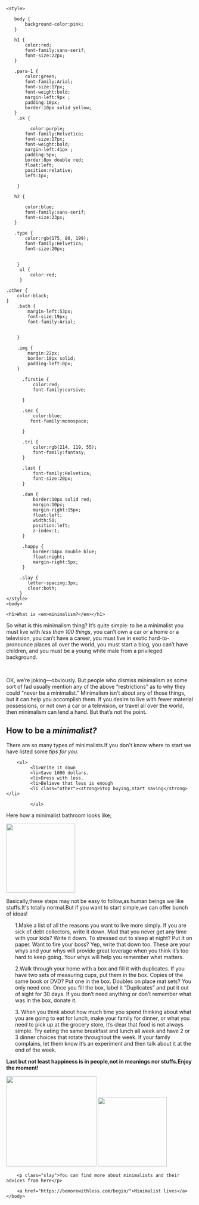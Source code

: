 <!DOCTYPE html>
<html>
    <head>
        <meta charset="utf-8">
        <title>Minimalism</title>
    </head>
    
    <style>
    
       body {
           background-color:pink;
       }
       
       h1 {
           color:red;
           font-family:sans-serif;
           font-size:22px;
       }
       
       .para-1 {
           color:green;
           font-family:Arial;
           font-size:17px;
           font-weight:bold;
           margin-left:9px ;
           padding:10px;
           border:10px solid yellow;
       }
        .ok {
            
             color:purple;
           font-family:Helvetica;
           font-size:17px;
           font-weight:bold;
           margin-left:41px ;
           padding:5px;
           border:8px double red;
           float:left;
           position:relative;
           left:1px;
          
        }
        
       h2 {
           
           color:blue;
           font-family:sans-serif;
           font-size:23px;
       }
       
       .type {
           color:rgb(175, 80, 199);
           font-family:Helvetica;
           font-size:20px;
           
           
        }
         ul {
             color:red;
         }
    
    .other {
        color:black;
    }
        .bath {
            margin-left:53px;
            font-size:19px;
            font-family:Arial;
            
            
        }
        
        .img {
            margin:22px;
            border:10px solid;
            padding-left:0px;
        }
        
          .firstie {
              color:red;
              font-family:cursive;
          
          }
          
          .sec {
              color:blue;
             font-family:monospace;
             
          }
          
          .tri {
              color:rgb(214, 119, 55);
              font-family:fantasy;
          }
          
          .last {
              font-family:Helvetica;
              font-size:20px;
          }
          
          .dam {
              border:10px solid red;
              margin:10px;
              margin-right:15px;
              float:left;
              width:50;
              position:left;
              z-index:1;
          }
          
          .happy {
              border:14px double blue;
              float:right;
              margin-right:5px;
          }
         
         .slay {
            letter-spacing:3px;
            clear:both;
         }
    </style>
    <body>
    
    <h1>What is <em>minimalism?</em></h1>
    
 <p class="para-1">So what is this minimalism thing? It’s quite simple: to be a minimalist you must live with <em> less than 100 things</em>, you can’t own a car or a home or a television, you can’t have a career, you must live in exotic hard-to-pronounce places all over the world, you must start a blog, you can’t have children, and you must be a young white male from a privileged background.<br>

<br><p class="ok">OK, we’re joking—obviously. But people who dismiss minimalism as some sort of fad usually mention any of the above “restrictions” as to why they could “never be a minimalist.” Minimalism isn’t about any of those things, but it can help you accomplish them. If you desire to live with fewer material possessions, or not own a car or a television, or travel all over the world, then minimalism can lend a hand. But that’s not the point.</p>


<h2>How to be a <em>minimalist?</em></h2>
   <p class="type">There are so many types of minimalists.If you don't know where to start we have listed some <em>tips for you</em>.</p>
        
        <ul> 
             <li>Write it down
             <li>Save 1000 dollars.
             <li>Dress with less.
             <li>Believe that less is enough
             <li class="other"><strong>Stop buying,start saving</strong></li>
             
             </ul>
<p class="bath">Here how a minimalist bathroom looks like;

<img class="img" src="https://upload.wikimedia.org/wikipedia/commons/1/1a/Minimalist-bathroom-ideas-glass-drawer.jpg" width="185"> </p>

<p>Basically,these steps may not be easy to follow,as human beings we like stuffs.It's totally normal.But if you want to start simple,we can offer bunch of ideas!</p> 

<ol class="firstie">1.Make a list of all the reasons you want to live more simply. If you are sick of debt collectors, write it down. Mad that you never get any time with your kids? Write it down. To stressed out to sleep at night? Put it on paper. Want to fire your boss? Yep, write that down too. These are your whys and your whys will provide great leverage when you think it’s too hard to keep going. Your whys will help you remember what matters.
     
 </ol>   
 
 <ol class="sec">2.Walk through your home with a box and fill it with duplicates. If you have two sets of measuring cups, put them in the box. Copies of the same book or DVD? Put one in the box. Doubles on place mat sets? You only need one. Once you fill the box, label it “Duplicates” and put it out of sight for 30 days. If you don’t need anything or don’t remember what was in the box, donate it.</ol>
 
 <ol class="tri">3. When you think about how much time you spend thinking about what you are going to eat for lunch, make your family for dinner, or what you need to pick up at the grocery store, it’s clear that food is not always simple. Try eating the same breakfast and lunch all week and have 2 or 3 dinner choices that rotate throughout the week. If your family complains, let them know it’s an experiment and then talk about it at the end of the week.</ol>
 
 <p class="last"><strong>Last but not least happiness is in people,not in meanings nor stuffs.Enjoy the moment!</strong></p>
 
<img src="https://upload.wikimedia.org/wikipedia/commons/thumb/d/dc/Happy_face_%286239164075%29.jpg/1280px-Happy_face_%286239164075%29.jpg" class="dam" width="242">
 <img src="https://upload.wikimedia.org/wikipedia/commons/thumb/f/fe/Happy_face_%286839297872%29.jpg/800px-Happy_face_%286839297872%29.jpg" class="happy"width="185">

        <p class="slay">You can find more about minimalists and their advices from here</p>
        
        <a href="https://bemorewithless.com/begin/">Minimalist lives</a>
    </body>
</html>
